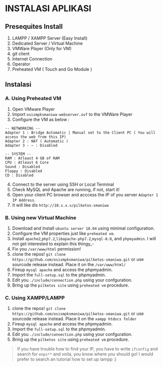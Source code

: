 # INSTALASI APLIKASI

## Presequites Install
1. LAMPP / XAMPP Server (Easy Install)
2. Dedicated Server / Virtual Machine
3. VMWare Player (Only for VM)
4. git client
5. Internet Connection
6. Operator
7. Preheated VM ( Touch and Go Module )

## Instalasi
### A. Using Preheated VM
  1.  Open VMware Player
  2. Import `osismpksmaniwa-webserver.ovf` to the VMWare Player
  3. Configure the VM  as below :
```
-- NETWORKING --
Adapter 1 : Bridge Automatic | Manual set to the Client PC ( You will access the web from this IP)
Adapter 2 : NAT ( Automatic )
Adapter 3 - ~ : Disabled

-- SYSTEM --
RAM : Atleast 4 GB of RAM
CPU : Atleast 6 Core
Sound : Disabled
Floppy : Disabled
CD : Disabled
```
  4. Connect to the server using SSH or Local Terminal
  5. Check MySQL and Apache are running, if not, start it!
  6. Open your client PC browser and acccess the IP of you server `Adapter 1 IP Address`.
  7. It will like dis `http://10.x.x.x/pilketos-smaniwa` 

### B. Using new Virtual Machine
  1. Download and Install `ubuntu server 18.04` using minimal configuration.
  2. Configure the VM properties just like `preheated vm`.
  3. Install `apache2`,`php7.2`,`libapache-php7.2`,`mysql-8.0`, and `phpmyadmin`. I will not get interested to explain this thingy_-
  4. Fix you `/var/www/html` permission!
  5. clone the repos! `git clone https://github.com/osismpksmaniwa/pilketos-smaniwa.git` or use sourcode release instead. Place it on the `/var/www/html/`
  6. Fireup `mysql apache` and access the phpmyadmin.
  7. Import the `full-setup.sql` to the phpmyadmin.
  8. Edit you `./include/connection.php` using your confguration.
  9. Bring up the `pilketos site` using `preheated vm` procedure.

### C. Using XAMPP/LAMPP
  1. clone the repos! `git clone https://github.com/osismpksmaniwa/pilketos-smaniwa.git` or use sourcode release instead. Place it on the `xampp htdocs folder`
  2. Fireup `mysql apache` and access the phpmyadmin.
  3. Import the `full-setup.sql` to the phpmyadmin.
  4. Edit you `./include/connection.php` using your confguration.
  5. Bring up the `pilketos site` using `preheated vm` procedure.


> If you have trouble how to find your IP, you have to write `ifconfig` and search for `enps**` and voila, you know where you should go!
> I would prefer to search an tutorial how to set up lampp :)
